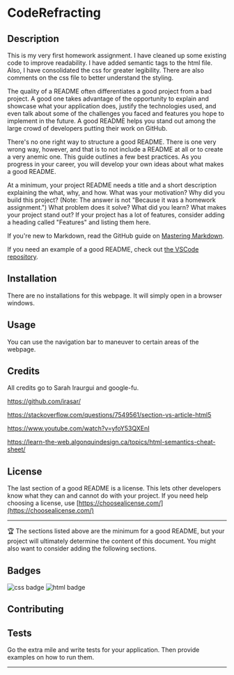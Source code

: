 
# CodeRefracting

## Description 
This is my very first homework assignment. I have cleaned up some existing code to improve readability.
I have added semantic tags to the html file.  Also, I have consolidated the css for greater legibility. There are also comments on the css file to better understand the styling.

The quality of a README often differentiates a good project from a bad project. A good one takes advantage of the opportunity to explain and showcase what your application does, justify the technologies used, and even talk about some of the challenges you faced and features you hope to implement in the future. A good README helps you stand out among the large crowd of developers putting their work on GitHub.

There's no one right way to structure a good README. There is one very wrong way, however, and that is to not include a README at all or to create a very anemic one. This guide outlines a few best practices. As you progress in your career, you will develop your own ideas about what makes a good README.

At a minimum, your project README needs a title and a short description explaining the what, why, and how. What was your motivation? Why did you build this project? (Note: The answer is not "Because it was a homework assignment.") What problem does it solve? What did you learn? What makes your project stand out? If your project has a lot of features, consider adding a heading called "Features" and listing them here.

If you're new to Markdown, read the GitHub guide on [Mastering Markdown](https://guides.github.com/features/mastering-markdown/).

If you need an example of a good README, check out [the VSCode repository](https://github.com/microsoft/vscode).




## Installation

There are no installations for this webpage. It will simply open in a browser windows.


## Usage 

You can use the navigation bar to maneuver to certain areas of the webpage.


## Credits

All credits go to Sarah Iraurgui and google-fu.
 
https://github.com/irasar/




https://stackoverflow.com/questions/7549561/section-vs-article-html5


https://www.youtube.com/watch?v=yfoY53QXEnI


https://learn-the-web.algonquindesign.ca/topics/html-semantics-cheat-sheet/



## License

The last section of a good README is a license. This lets other developers know what they can and cannot do with your project. If you need help choosing a license, use [https://choosealicense.com/](https://choosealicense.com/)


---

🏆 The sections listed above are the minimum for a good README, but your project will ultimately determine the content of this document. You might also want to consider adding the following sections.

## Badges

<img src="http://jaspreetchahal.org/images/css3.svg" alt="css badge">

<img src="https://tse1.mm.bing.net/th?id=OIP.yhojArQgy_JWSrw3cE1BkQHaHa&pid=Api&P=0&w=300&h=300" alt="html badge">




## Contributing



## Tests

Go the extra mile and write tests for your application. Then provide examples on how to run them.


---


